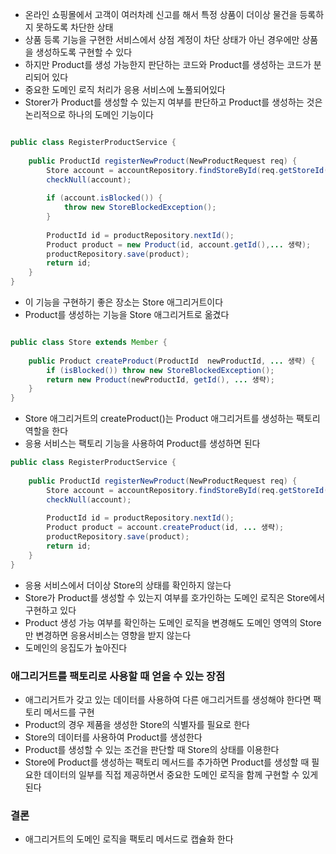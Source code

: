 - 온라인 쇼핑몰에서 고객이 여러차례 신고를 해서 특정 상품이 더이상 물건을 등록하지 못하도록 차단한 상태
- 상품 등록 기능을 구현한 서비스에서 상점 계정이 차단 상태가 아닌 경우에만 상품을 생성하도록 구현할 수 있다
- 하지만 Product를 생성 가능한지 판단하는 코드와 Product를 생성하는 코드가 분리되어 있다
- 중요한 도메인 로직 처리가 응용 서비스에 노풀되어있다
- Storer가 Product를 생성할 수 있는지 여부를 판단하고 Product를 생성하는 것은 논리적으로 하나의 도메인 기능이다

```java

public class RegisterProductService {
    
    public ProductId registerNewProduct(NewProductRequest req) {
        Store account = accountRepository.findStoreById(req.getStoreId());
        checkNull(account);
        
        if (account.isBlocked()) {
            throw new StoreBlockedException();
        }
        
        ProductId id = productRepository.nextId();
        Product product = new Product(id, account.getId(),... 생략);
        productRepository.save(product);
        return id;
    }
}
```

- 이 기능을 구현하기 좋은 장소는 Store 애그리거트이다
- Product를 생성하는 기능을 Store 애그리거트로 옮겼다

```java

public class Store extends Member {
    
    public Product createProduct(ProductId  newProductId, ... 생략) {
        if (isBlocked()) throw new StoreBlockedException();
        return new Product(newProductId, getId(), ... 생략);
    }
}
```

- Store 애그리거트의 createProduct()는 Product 애그리거트를 생성하는 팩토리 역할을 한다
- 응용 서비스는 팩토리 기능을 사용하여 Product를 생성하면 된다

```java
public class RegisterProductService {
    
    public ProductId registerNewProduct(NewProductRequest req) {
        Store account = accountRepository.findStoreById(req.getStoreId());
        checkNull(account);
    
        ProductId id = productRepository.nextId();
        Product product = account.createProduct(id, ... 생략);
        productRepository.save(product);
        return id;
    }
}
```

- 응용 서비스에서 더이상 Store의 상태를 확인하지 않는다
- Store가 Product를 생성할 수 있는지 여부를 호가인하는 도메인 로직은 Store에서 구현하고 있다
- Product 생성 가능 여부를 확인하는 도메인 로직을 변경해도 도메인 영역의 Store만 변경하면 응용서비스는 영향을 받지 않는다
- 도메인의 응집도가 높아진다

### 애그리거트를 팩토리로 사용할 때 얻을 수 있는 장점

- 애그리거트가 갖고 있는 데이터를 사용하여 다른 애그리거트를 생성해야 한다면 팩토리 메서드를 구현
- Product의 경우 제품을 생성한 Store의 식별자를 필요로 한다
- Store의 데이터를 사용하여 Product를 생성한다
- Product를 생성할 수 있는 조건을 판단할 때 Store의 상태를 이용한다
- Store에 Product를 생성하는 팩토리 메서드를 추가하면 Product를 생성할 때 필요한 데이터의 일부를 직접 제공하면서 중요한 도메인 로직을 함께 구현할 수 있게 된다

### 결론

- 애그리거트의 도메인 로직을 팩토리 메서드로 캡슐화 한다